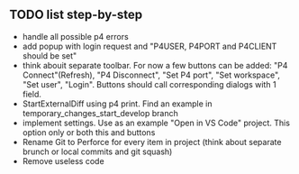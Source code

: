 ## TODO list step-by-step

* handle all possible p4 errors 
* add popup with login request and "P4USER, P4PORT and P4CLIENT should be set"
* think abouit separate toolbar. For now a few buttons can be added: "P4 Connect"(Refresh), "P4 Disconnect", "Set P4 port", "Set workspace", "Set user", "Login". Buttons should call corresponding dialogs with 1 field.
* StartExternalDiff using p4 print. Find an example in temporary_changes_start_develop branch
* implement settings. Use as an example "Open in VS Code" project. This option only or both this and buttons
* Rename Git to Perforce for every item in project (think about separate brunch or local commits and git squash)
* Remove useless code
